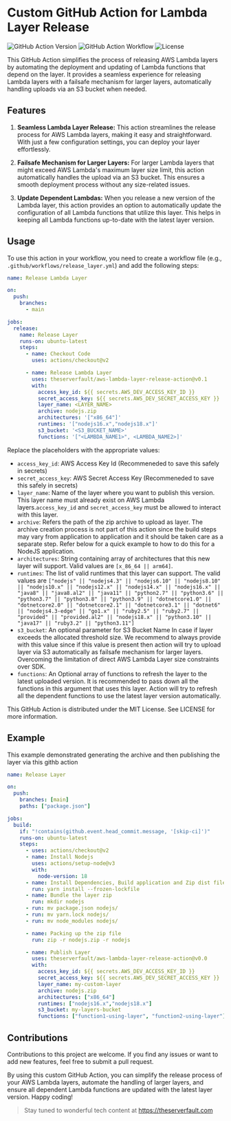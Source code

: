 # Custom GitHub Action for Lambda Layer Release

![GitHub Action Version](https://img.shields.io/badge/version-v0.0.0-blue)
![GitHub Action Workflow](https://img.shields.io/badge/workflow-CI/CD-green)
![License](https://img.shields.io/badge/license-MIT-orange)

This GitHub Action simplifies the process of releasing AWS Lambda layers by automating the deployment and updating of Lambda functions that depend on the layer. It provides a seamless experience for releasing Lambda layers with a failsafe mechanism for larger layers, automatically handling uploads via an S3 bucket when needed.

## Features

1. **Seamless Lambda Layer Release:** This action streamlines the release process for AWS Lambda layers, making it easy and straightforward. With just a few configuration settings, you can deploy your layer effortlessly.

2. **Failsafe Mechanism for Larger Layers:** For larger Lambda layers that might exceed AWS Lambda's maximum layer size limit, this action automatically handles the upload via an S3 bucket. This ensures a smooth deployment process without any size-related issues.

3. **Update Dependent Lambdas:** When you release a new version of the Lambda layer, this action provides an option to automatically update the configuration of all Lambda functions that utilize this layer. This helps in keeping all Lambda functions up-to-date with the latest layer version.

## Usage

To use this action in your workflow, you need to create a workflow file (e.g., `.github/workflows/release_layer.yml`) and add the following steps:

```yaml
name: Release Lambda Layer

on:
  push:
    branches:
      - main

jobs:
  release:
    name: Release Layer
    runs-on: ubuntu-latest
    steps:
      - name: Checkout Code
        uses: actions/checkout@v2

      - name: Release Lambda Layer
        uses: theserverfault/aws-lambda-layer-release-action@v0.1
        with:
          access_key_id: ${{ secrets.AWS_DEV_ACCESS_KEY_ID }}
          secret_access_key: ${{ secrets.AWS_DEV_SECRET_ACCESS_KEY }}
          layer_name: <LAYER_NAME>
          archive: nodejs.zip
          architectures: '["x86_64"]'
          runtimes: '["nodejs16.x","nodejs18.x"]'
          s3_bucket: '<S3_BUCKET_NAME>'
          functions: '["<LAMBDA_NAME1>", <LAMBDA_NAME2>]'
```
Replace the placeholders with the appropriate values:

- `access_key_id`: AWS Access Key Id (Recommeneded to save this safely in secrets)<br/>
- `secret_access_key`: AWS Secret Access Key (Recommeneded to save this safely in secrets)<br/>
- `layer_name`: Name of the layer where you want to publish this version. This layer name must already exist on AWS Lambda layers.`access_key_id` and `secret_access_key` must be allowed to interact with this layer.<br/>
- `archive`: Refers the path of the zip archive to upload as layer. The archive creation process is not part of this action since the build steps may vary from application to application and it should be taken care as a separate step. Refer below for a quick example to how to do this for a NodeJS application.<br/>
- `architectures`: String containing array of architectures that this new layer will support. Valid values are `[x_86_64 || arm64]`.<br/>
- `runtimes`: The list of valid runtimes that this layer can support. The valid values are `["nodejs" || "nodejs4.3" || "nodejs6.10" || "nodejs8.10" || "nodejs10.x" || "nodejs12.x" || "nodejs14.x" || "nodejs16.x" || "java8" || "java8.al2" || "java11" || "python2.7" || "python3.6" || "python3.7" || "python3.8" || "python3.9" || "dotnetcore1.0" || "dotnetcore2.0" || "dotnetcore2.1" || "dotnetcore3.1" || "dotnet6" || "nodejs4.3-edge" || "go1.x" || "ruby2.5" || "ruby2.7" || "provided" || "provided.al2" || "nodejs18.x" || "python3.10" || "java17" || "ruby3.2" || "python3.11"]`<br/>
- `s3_bucket`: An optional parameter for S3 Bucket Name In case if layer exceeds the allocated threshold size. We recommend to always provide with this value since if this value is present then action will try to upload layer via S3 automatically as failsafe mechanism for larger layers. Overcoming the limitation of direct AWS Lambda Layer size constraints over SDK.
- `functions`: An Optional array of functions to refresh the layer to the latest uploaded version. It is recommended to pass down all the functions in this argument that uses this layer. Action will try to refresh all the dependent functions to use the latest layer version automatically.

This GitHub Action is distributed under the MIT License. See LICENSE for more information.

## Example
This example demonstrated generating the archive and then publishing the layer via this githb action
```yaml
name: Release Layer

on:
  push:
    branches: [main]
    paths: ["package.json"]

jobs:
  build:
    if: "!contains(github.event.head_commit.message, '[skip-ci]')"
    runs-on: ubuntu-latest
    steps:
      - uses: actions/checkout@v2
      - name: Install Nodejs
        uses: actions/setup-node@v3
        with:
          node-version: 18
      - name: Install Dependencies, Build application and Zip dist file
        run: yarn install --frozen-lockfile
      - name: Bundle the layer zip
        run: mkdir nodejs
      - run: mv package.json nodejs/
      - run: mv yarn.lock nodejs/
      - run: mv node_modules nodejs/

      - name: Packing up the zip file
        run: zip -r nodejs.zip -r nodejs

      - name: Publish Layer
        uses: theserverfault/aws-lambda-layer-release-action@v0.0
        with:
          access_key_id: ${{ secrets.AWS_DEV_ACCESS_KEY_ID }}
          secret_access_key: ${{ secrets.AWS_DEV_SECRET_ACCESS_KEY }}
          layer_name: my-custom-layer
          archive: nodejs.zip
          architectures: ["x86_64"]
          runtimes: ["nodejs16.x","nodejs18.x"]
          s3_bucket: my-layers-bucket
          functions: ["function1-using-layer", "function2-using-layer"]
```

## Contributions

Contributions to this project are welcome. If you find any issues or want to add new features, feel free to submit a pull request.

By using this custom GitHub Action, you can simplify the release process of your AWS Lambda layers, automate the handling of larger layers, and ensure all dependent Lambda functions are updated with the latest layer version. Happy coding!

> Stay tuned to wonderful tech content at https://theserverfault.com